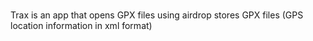 # 
Trax is an app that opens GPX files using airdrop
stores GPX files (GPS location information in xml format)